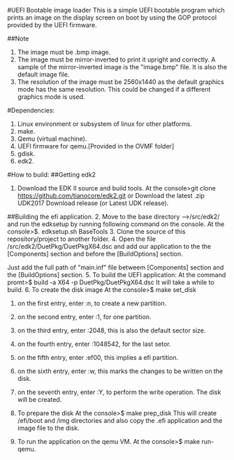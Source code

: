 #UEFI Bootable image loader
This is a simple UEFI bootable program which prints an image on the display screen on boot by using the GOP protocol provided by the UEFI firmware.

##Note
1. The image must be .bmp image.
2. The image must be mirror-inverted to print it upright and correctly. A sample of the mirror-inverted image is the "image.bmp" file. It is also the default image file.
3. The resolution of the image must be 2560x1440 as the default graphics mode has the same resolution. This could be changed if a different graphics mode is used.

#Dependencies:
1. Linux environment or subsystem of linux for other platforms.
2. make.
3. Qemu (virtual machine).
4. UEFI firmware for qemu.[Provided in the OVMF folder]
5. gdisk.
6. edk2.

#How to build:
##Getting edk2
1. Download the EDK II source and build tools.
At the console>git clone https://github.com/tianocore/edk2.git
or Download the latest .zip UDK2017 Download release (or Latest UDK release).

##Building the efi application.
2. Move to the base directory -->/src/edk2/
and run the edksetup by running following command on the console.
At the console>$. edksetup.sh BaseTools
3. Clone the source of this repository/project to another folder.
4. Open the file /src/edk2/DuetPkg/DuetPkgX64.dsc and add our application to the the [Components] section and before the [BuildOptions] section.

Just add the full path of "main.inf" file betweem [Components] section and the [BuildOptions] section.
5. To build the UEFI application:
At the command promt>$ build -a X64 -p DuetPkg/DuetPkgX64.dsc
It will take a while to build.
6. To create the disk image
At the console>$ make set_disk
  1. on the first entry, enter :n, to create a new partition.
  2. on the second entry, enter :1, for one partition.
  3. on the third entry, enter :2048, this is also the default sector size.
  4. on the fourth entry, enter :1048542, for the last setor.
  5. on the fifth entry, enter :ef00, this implies a efi partition.
  6. on the sixth entry, enter :w, this marks the changes to be written on the disk.
  7. on the seventh entry, enter :Y, to perform the write operation.
  The disk will be created.

7. To prepare the disk
At the console>$ make prep_disk
This will create /efi/boot and /img directories and also copy the .efi application and the image file to the disk.
8. To run the application on the qemu VM.
At the console>$ make run-qemu.
